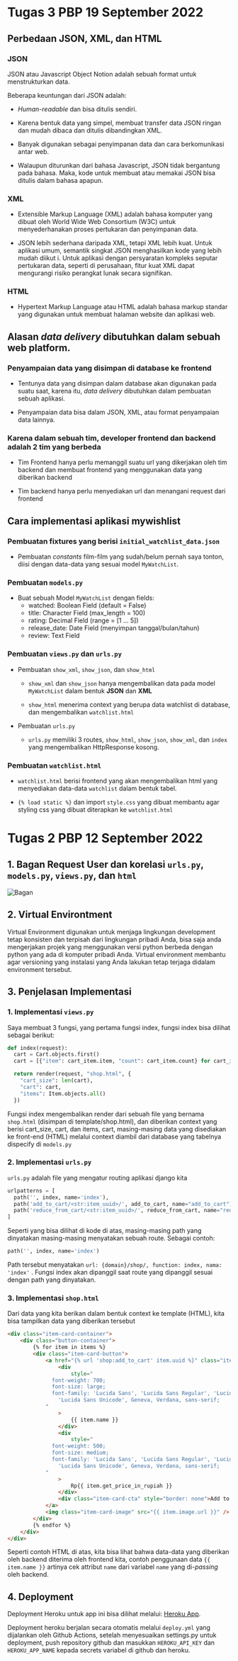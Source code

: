 # Tugas 3 PBP 19 September 2022

## Perbedaan JSON, XML, dan HTML

### JSON

JSON atau Javascript Object Notion adalah sebuah format untuk menstrukturkan data.

Beberapa keuntungan dari JSON adalah:

- _Human-readable_ dan bisa ditulis sendiri.
- Karena bentuk data yang simpel, membuat transfer data JSON ringan dan mudah dibaca dan ditulis dibandingkan XML.

- Banyak digunakan sebagai penyimpanan data dan cara berkomunikasi antar web.

- Walaupun diturunkan dari bahasa Javascript, JSON tidak bergantung pada bahasa. Maka, kode untuk membuat atau memakai JSON bisa ditulis dalam bahasa apapun.

### XML

- Extensible Markup Language (XML) adalah bahasa komputer yang dibuat oleh World Wide Web Consortium (W3C) untuk menyederhanakan proses pertukaran dan penyimpanan data.

- JSON lebih sederhana daripada XML, tetapi XML lebih kuat. Untuk aplikasi umum, semantik singkat JSON menghasilkan kode yang lebih mudah diikut i. Untuk aplikasi dengan persyaratan kompleks seputar pertukaran data, seperti di perusahaan, fitur kuat XML dapat mengurangi risiko perangkat lunak secara signifikan.

### HTML

- Hypertext Markup Language atau HTML adalah bahasa markup standar yang digunakan untuk membuat halaman website dan aplikasi web.

## Alasan _data delivery_ dibutuhkan dalam sebuah web platform.

### Penyampaian data yang disimpan di database ke frontend

- Tentunya data yang disimpan dalam database akan digunakan pada suatu saat, karena itu, _data delivery_ dibutuhkan dalam pembuatan sebuah aplikasi.

- Penyampaian data bisa dalam JSON, XML, atau format penyampaian data lainnya.

### Karena dalam sebuah tim, developer frontend dan backend adalah 2 tim yang berbeda

- Tim Frontend hanya perlu memanggil suatu url yang dikerjakan oleh tim backend dan membuat frontend yang menggunakan data yang diberikan backend

- Tim backend hanya perlu menyediakan url dan menangani request dari frontend

## Cara implementasi aplikasi mywishlist

### Pembuatan fixtures yang berisi `initial_watchlist_data.json`

- Pembuatan _constants_ film-film yang sudah/belum pernah saya tonton, diisi dengan data-data yang sesuai model `MyWatchList`.

### Pembuatan `models.py`

- Buat sebuah Model `MyWatchList` dengan fields:
  - watched: Boolean Field (default = False)
  - title: Character Field (max_length = 100)
  - rating: Decimal Field (range = [1 ... 5])
  - release_date: Date Field (menyimpan tanggal/bulan/tahun)
  - review: Text Field

### Pembuatan `views.py` dan `urls.py`

- Pembuatan `show_xml`, `show_json`, dan `show_html`

  - `show_xml` dan `show_json` hanya mengembalikan data pada model `MyWatchList` dalam bentuk **JSON** dan **XML**

  - `show_html` menerima context yang berupa data watchlist di database, dan mengembalikan `watchlist.html`

- Pembuatan `urls.py`

  - `urls.py` memiliki 3 routes, `show_html`, `show_json`, `show_xml`, dan `index` yang mengembalikan HttpResponse kosong.

### Pembuatan `watchlist.html`

- `watchlist.html` berisi frontend yang akan mengembalikan html yang menyediakan data-data `watchlist` dalam bentuk tabel.

- `{% load static %}` dan import `style.css` yang dibuat membantu agar styling css yang dibuat diterapkan ke `watchlist.html`

# Tugas 2 PBP 12 September 2022

## 1. Bagan Request User dan korelasi `urls.py`, `models.py`, `views.py`, dan `html`

![Bagan](bagan.png)

## 2. Virtual Environtment

Virtual Environment digunakan untuk menjaga lingkungan development tetap konsisten dan terpisah dari lingkungan pribadi Anda, bisa saja anda mengerjakan projek yang menggunakan versi python berbeda dengan python yang ada di komputer pribadi Anda. Virtual environment membantu agar versioning yang instalasi yang Anda lakukan tetap terjaga didalam environment tersebut.

## 3. Penjelasan Implementasi

### 1. Implementasi `views.py`

Saya membuat 3 fungsi, yang pertama fungsi index, fungsi index bisa dilihat sebagai berikut:

```py
def index(request):
  cart = Cart.objects.first()
  cart = [{"item": cart_item.item, "count": cart_item.count} for cart_item in cart.items.all()]

  return render(request, "shop.html", {
    "cart_size": len(cart),
    "cart": cart,
    "items": Item.objects.all()
  })
```

Fungsi index mengembalikan render dari sebuah file yang bernama `shop.html` (disimpan di template/shop.html), dan diberikan context yang berisi cart_size, cart, dan items, cart, masing-masing data yang disediakan ke front-end (HTML) melalui context diambil dari database yang tabelnya dispecify di `models.py`

### 2. Implementasi `urls.py`

`urls.py` adalah file yang mengatur routing aplikasi django kita

```py
urlpatterns = [
  path('', index, name='index'),
  path('add_to_cart/<str:item_uuid>/', add_to_cart, name="add_to_cart"),
  path('reduce_from_cart/<str:item_uuid>/', reduce_from_cart, name="reduce_from_cart"),
]
```

Seperti yang bisa dilihat di kode di atas, masing-masing path yang dinyatakan masing-masing menyatakan sebuah route. Sebagai contoh:

```py
path('', index, name='index')
```

Path tersebut menyatakan `url: {domain}/shop/, function: index, nama: 'index'` . Fungsi index akan dipanggil saat route yang dipanggil sesuai dengan path yang dinyatakan.

### 3. Implementasi `shop.html`

Dari data yang kita berikan dalam bentuk context ke template (HTML), kita bisa tampilkan data yang diberikan tersebut

```html
<div class="item-card-container">
	<div class="button-container">
		{% for item in items %}
		<div class="item-card-button">
			<a href="{% url 'shop:add_to_cart' item.uuid %}" class="item-card-cover">
				<div
					style="
              font-weight: 700;
              font-size: large;
              font-family: 'Lucida Sans', 'Lucida Sans Regular', 'Lucida Grande',
                'Lucida Sans Unicode', Geneva, Verdana, sans-serif;
            "
				>
					{{ item.name }}
				</div>
				<div
					style="
              font-weight: 500;
              font-size: medium;
              font-family: 'Lucida Sans', 'Lucida Sans Regular', 'Lucida Grande',
                'Lucida Sans Unicode', Geneva, Verdana, sans-serif;
            "
				>
					Rp{{ item.get_price_in_rupiah }}
				</div>
				<div class="item-card-cta" style="border: none">Add to cart</div>
			</a>
			<img class="item-card-image" src="{{ item.image.url }}" />
		</div>
		{% endfor %}
	</div>
</div>
```

Seperti contoh HTML di atas, kita bisa lihat bahwa data-data yang diberikan oleh backend diterima oleh frontend kita, contoh penggunaan data `{{ item.name }}` artinya cek attribut `name` dari variabel `name` yang di-_passing_ oleh backend.

## 4. Deployment

Deployment Heroku untuk app ini bisa dilihat melalui: [Heroku App](https://andrew-pbp-tugas2.herokuapp.com/shop/).

Deployment heroku berjalan secara otomatis melalui `deploy.yml` yang dijalankan oleh Github Actions, setelah menyesuaikan settings.py untuk deployment, push repository github dan masukkan `HEROKU_API_KEY` dan `HEROKU_APP_NAME` kepada secrets variabel di github dan heroku.
